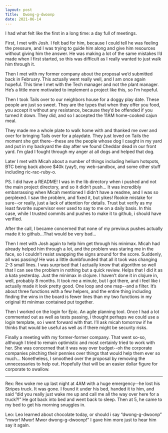 ```yaml
---
layout: post
Title:  Dwong-g-dwoonp
date: 2021-06-14
---
```


I had what felt like the first in a long time: a day full of meetings.

First, I met with Josh.  I felt bad for him, because I could tell he was feeling the pressure, and I was trying to guide him along and give him resources without giving him the answer.  He was making a lot of the same mistakes I’d made when I first started, so this was difficult as I really wanted to just walk him through it.

Then I met with my former company about the proposal we’d submitted back in February.  This actually went really well, and I am once again hopeful.  This time I met with the Tech manager and not the plant manager.  He’s a little more motivated to implement a project like this, so I’m hopeful.

Then I took Tails over to our neighbors house for a doggy play date.  These people are just so sweet.  They are the types that when they offer you food, you accept it without any resistance, because they’d be offended if you turned it down.  They did, and so I accepted the 11AM home-cooked cajun meal.

They made me a whole plate to walk home with and thanked me over and over for bringing Tails over for a playdate.  They just loved on Tails the moment she got there--these are the people whose dog I caught in my yard and put in my backyard the day after we found Cheddar dead in our front yard.  I’m glad I fought through my anger at all dogs and helped that dog.

Later I met with Micah about a number of things including helium hotspots, BTC being back above $40k (yay!), my web-sandbox, and some other stuff including ric-rac-ruby-o.

PS. I did have a README!  I was in the lib directory when i pushed and not the main project directory, and so it didn’t push...  It was incredibly embarrassing when Micah mentioned I didn’t have a readme, and I was so perplexed.  I saw the problem, and fixed it, but yikes!  Rookie mistake for sure--or really, just a lack of attention for details.  Trust but verify as my least favorite supervisor ever used to say to me on a daily basis.  In this case, while I trusted commits and pushes to make it to github, i should have verified.

After the call, I became concerned that none of my previous pushes actually made it to github...That would be very bad...

Then I met with Josh again to help him get through his minimax.  Micah had already helped him through a lot, and the problem was staring me in the face, so I couldn’t resist swapping the signs around for the score.  Suddenly, all was passing!  He was a little dumbfounded that all it took was changing 2-3 small lines.  I was surprised that I actually know that algorithm so well that I can see the problem in nothing but a quick review.  Helps that I did it as a kata yesterday.  Just the minimax in clojure.  I haven’t done it in clojure in, well, probably 8 months.  It took me a minute, but I got there, and i feel like i actually made it look pretty good.  One loop and one map--and a filter.  It’s about three functions with a few helpers, and the entire thing including finding the wins in the board is fewer lines than my two functions in my original ttt minimax contained put together.

Then I worked on the login for Epic.  An agile planning tool.  Once I had a lot commented out as well as tests passing, i thought perhaps we could use a login template, so i went forward with that.  I’ll ask micah tomorrow if he thinks that would be useful as well as if there might be security risks.

Finally a meeting with my former-former company.  That went so-so, although I tried to remain optimistic and most certainly tried to work with her.  She was concerned that it was way over budget--oh the corporate companies pinching their pennies over things that would help them ever so much…  Nonetheless, I smoothed over the proposal by removing the unnecessaries to help out.  Hopefully that will be an easier dollar figure for corporate to swallow.

---

Rex:
Rex woke me up last night at 4AM with a huge emergency--he lost his Stripes truck.  It was gone.  I found it under his bed, handed it to him, and said “did you really just wake me up and call me all the way over here for a truck?!”  He got back into bed and went back to sleep.  Then at 5, he came to my bed to get his morning snuggles in.

Leo:
Leo learned about chocolate today, or should i say “dwong-g-dwoonp”  “mwor!  Mwor!  Mwor dwong-g-dwoonp!”  I gave him more just to hear him say it again.
